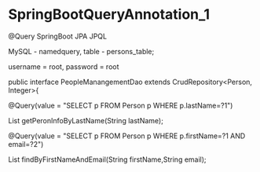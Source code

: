 # SpringBootQueryAnnotation_1

@Query SpringBoot JPA JPQL

MySQL - namedquery, table - persons_table;

username = root, password = root

public interface PeopleManangementDao extends CrudRepository<Person, Integer>{

@Query(value = "SELECT p FROM Person p WHERE p.lastName=?1")

List<Person> getPeronInfoByLastName(String lastName);

@Query(value = "SELECT p FROM Person p WHERE p.firstName=?1 AND email=?2")

List<Person> findByFirstNameAndEmail(String firstName,String email);
